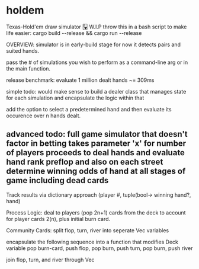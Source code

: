 # holdem
Texas-Hold'em draw simulator
🂸
W.I.P
throw this in a bash script to make life easier:
  cargo build --release && cargo run --release
  
OVERVIEW:
simulator is in early-build stage 
for now it detects pairs and suited hands.

pass the # of simulations you wish to perform as a command-line arg or in the main function.

release benchmark:
evaluate 1 million dealt hands ~= 309ms

simple todo:
would make sense to build a dealer class that manages state for each simulation
and encapsulate the logic within that

add the option to select a predetermined hand 
and then evaluate its occurence over n hands dealt.

advanced todo:
full game simulator that doesn't factor in betting
takes parameter 'x' for number of players
proceeds to deal hands and evaluate hand rank preflop and also on each street
determine winning odds of hand at all stages of game including dead cards
----------------------------------------------------------------------------


Track results via dictionary approach 
  (player #, tuple(bool-> winning hand?, hand)


Process Logic:
  deal to players
    (pop 2n+1) cards from the deck
    to account for player cards 2(n), plus initial burn card.
    
  Community Cards:
  split flop, turn, river into seperate Vec<Card> variables
  
  encapsulate the following sequence into a function that modifies Deck variable
    pop burn-card, push flop, pop burn, push turn, pop burn, push river
  
  join flop, turn, and river through Vec<Card> 

